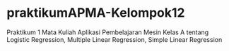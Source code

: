 # praktikumAPMA-Kelompok12
Praktikum 1 Mata Kuliah Aplikasi Pembelajaran Mesin Kelas A tentang Logistic Regression, Multiple Linear Regression, Simple Linear Regression
